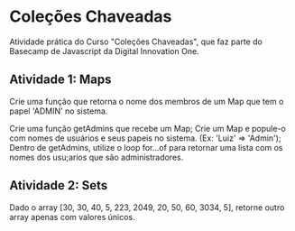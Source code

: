 # Coleções Chaveadas

Atividade prática do Curso "Coleções Chaveadas", que faz parte do Basecamp de Javascript da Digital Innovation One.



## Atividade 1: Maps

Crie uma função que retorna o nome dos membros de um Map que tem o papel 'ADMIN' no sistema.

Crie uma função getAdmins que recebe um Map;
Crie um Map e popule-o com nomes de usuários e seus papeis no sistema. (Ex: 'Luiz' => 'Admin');
Dentro de getAdmins, utilize o loop for...of para retornar uma lista com os nomes dos usu;arios que são administradores.



## Atividade 2: Sets



Dado o array [30, 30, 40, 5, 223, 2049, 20, 50, 60, 3034, 5], retorne outro array apenas com valores únicos.
